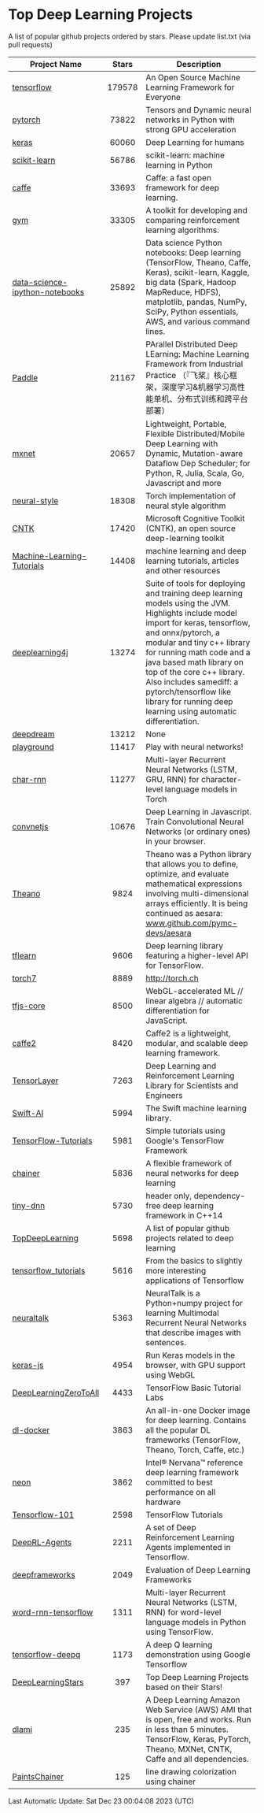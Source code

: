 # Top Deep Learning Projects
A list of popular github projects ordered by stars.
Please update list.txt (via pull requests)

|Project Name| Stars | Description |
| ---------- |:-----:| ----------- |
| [tensorflow](https://github.com/tensorflow/tensorflow) | 179578 | An Open Source Machine Learning Framework for Everyone |
| [pytorch](https://github.com/pytorch/pytorch) | 73822 | Tensors and Dynamic neural networks in Python with strong GPU acceleration |
| [keras](https://github.com/keras-team/keras) | 60060 | Deep Learning for humans |
| [scikit-learn](https://github.com/scikit-learn/scikit-learn) | 56786 | scikit-learn: machine learning in Python |
| [caffe](https://github.com/BVLC/caffe) | 33693 | Caffe: a fast open framework for deep learning. |
| [gym](https://github.com/openai/gym) | 33305 | A toolkit for developing and comparing reinforcement learning algorithms. |
| [data-science-ipython-notebooks](https://github.com/donnemartin/data-science-ipython-notebooks) | 25892 | Data science Python notebooks: Deep learning (TensorFlow, Theano, Caffe, Keras), scikit-learn, Kaggle, big data (Spark, Hadoop MapReduce, HDFS), matplotlib, pandas, NumPy, SciPy, Python essentials, AWS, and various command lines. |
| [Paddle](https://github.com/PaddlePaddle/Paddle) | 21167 | PArallel Distributed Deep LEarning: Machine Learning Framework from Industrial Practice （『飞桨』核心框架，深度学习&机器学习高性能单机、分布式训练和跨平台部署） |
| [mxnet](https://github.com/apache/mxnet) | 20657 | Lightweight, Portable, Flexible Distributed/Mobile Deep Learning with Dynamic, Mutation-aware Dataflow Dep Scheduler; for Python, R, Julia, Scala, Go, Javascript and more |
| [neural-style](https://github.com/jcjohnson/neural-style) | 18308 | Torch implementation of neural style algorithm |
| [CNTK](https://github.com/microsoft/CNTK) | 17420 | Microsoft Cognitive Toolkit (CNTK), an open source deep-learning toolkit |
| [Machine-Learning-Tutorials](https://github.com/ujjwalkarn/Machine-Learning-Tutorials) | 14408 | machine learning and deep learning tutorials, articles and other resources  |
| [deeplearning4j](https://github.com/deeplearning4j/deeplearning4j) | 13274 | Suite of tools for deploying and training deep learning models using the JVM. Highlights include model import for keras, tensorflow, and onnx/pytorch, a modular and tiny c++ library for running math code and a java based math library on top of the core c++ library. Also includes samediff: a pytorch/tensorflow like library for running deep learning using automatic differentiation. |
| [deepdream](https://github.com/google/deepdream) | 13212 | None |
| [playground](https://github.com/tensorflow/playground) | 11417 | Play with neural networks! |
| [char-rnn](https://github.com/karpathy/char-rnn) | 11277 | Multi-layer Recurrent Neural Networks (LSTM, GRU, RNN) for character-level language models in Torch |
| [convnetjs](https://github.com/karpathy/convnetjs) | 10676 | Deep Learning in Javascript. Train Convolutional Neural Networks (or ordinary ones) in your browser. |
| [Theano](https://github.com/Theano/Theano) | 9824 | Theano was a Python library that allows you to define, optimize, and evaluate mathematical expressions involving multi-dimensional arrays efficiently. It is being continued as aesara: www.github.com/pymc-devs/aesara |
| [tflearn](https://github.com/tflearn/tflearn) | 9606 | Deep learning library featuring a higher-level API for TensorFlow. |
| [torch7](https://github.com/torch/torch7) | 8889 | http://torch.ch |
| [tfjs-core](https://github.com/tensorflow/tfjs-core) | 8500 | WebGL-accelerated ML // linear algebra // automatic differentiation for JavaScript. |
| [caffe2](https://github.com/facebookarchive/caffe2) | 8420 | Caffe2 is a lightweight, modular, and scalable deep learning framework. |
| [TensorLayer](https://github.com/tensorlayer/TensorLayer) | 7263 | Deep Learning and Reinforcement Learning Library for Scientists and Engineers  |
| [Swift-AI](https://github.com/Swift-AI/Swift-AI) | 5994 | The Swift machine learning library. |
| [TensorFlow-Tutorials](https://github.com/nlintz/TensorFlow-Tutorials) | 5981 | Simple tutorials using Google's TensorFlow Framework |
| [chainer](https://github.com/chainer/chainer) | 5836 | A flexible framework of neural networks for deep learning |
| [tiny-dnn](https://github.com/tiny-dnn/tiny-dnn) | 5730 | header only, dependency-free deep learning framework in C++14 |
| [TopDeepLearning](https://github.com/aymericdamien/TopDeepLearning) | 5698 | A list of popular github projects related to deep learning |
| [tensorflow_tutorials](https://github.com/pkmital/tensorflow_tutorials) | 5616 | From the basics to slightly more interesting applications of Tensorflow |
| [neuraltalk](https://github.com/karpathy/neuraltalk) | 5363 | NeuralTalk is a Python+numpy project for learning Multimodal Recurrent Neural Networks that describe images with sentences. |
| [keras-js](https://github.com/transcranial/keras-js) | 4954 | Run Keras models in the browser, with GPU support using WebGL |
| [DeepLearningZeroToAll](https://github.com/hunkim/DeepLearningZeroToAll) | 4433 | TensorFlow Basic Tutorial Labs |
| [dl-docker](https://github.com/floydhub/dl-docker) | 3863 | An all-in-one Docker image for deep learning. Contains all the popular DL frameworks (TensorFlow, Theano, Torch, Caffe, etc.) |
| [neon](https://github.com/NervanaSystems/neon) | 3862 | Intel® Nervana™ reference deep learning framework committed to best performance on all hardware |
| [Tensorflow-101](https://github.com/sjchoi86/Tensorflow-101) | 2598 | TensorFlow Tutorials |
| [DeepRL-Agents](https://github.com/awjuliani/DeepRL-Agents) | 2211 | A set of Deep Reinforcement Learning Agents implemented in Tensorflow. |
| [deepframeworks](https://github.com/zer0n/deepframeworks) | 2049 | Evaluation of Deep Learning Frameworks |
| [word-rnn-tensorflow](https://github.com/hunkim/word-rnn-tensorflow) | 1311 | Multi-layer Recurrent Neural Networks (LSTM, RNN) for word-level language models in Python using TensorFlow. |
| [tensorflow-deepq](https://github.com/siemanko/tensorflow-deepq) | 1173 | A deep Q learning demonstration using Google Tensorflow |
| [DeepLearningStars](https://github.com/hunkim/DeepLearningStars) | 397 | Top Deep Learning Projects based on their Stars! |
| [dlami](https://github.com/ritchieng/dlami) | 235 | A Deep Learning Amazon Web Service (AWS) AMI that is open, free and works. Run in less than 5 minutes. TensorFlow, Keras, PyTorch, Theano, MXNet, CNTK, Caffe and all dependencies. |
| [PaintsChainer](https://github.com/taizan/PaintsChainer) | 125 | line drawing colorization using chainer |

Last Automatic Update: Sat Dec 23 00:04:08 2023 (UTC)
